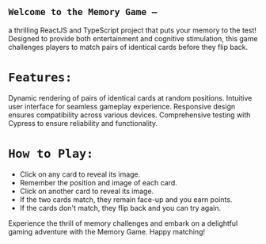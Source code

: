 ## `Welcome to the Memory Game –`
a thrilling ReactJS and TypeScript project that puts your memory to the test! Designed to provide both entertainment and cognitive stimulation, this game challenges players to match pairs of identical cards before they flip back.

# `Features:`
Dynamic rendering of pairs of identical cards at random positions.
Intuitive user interface for seamless gameplay experience.
Responsive design ensures compatibility across various devices.
Comprehensive testing with Cypress to ensure reliability and functionality.

# `How to Play:`
- Click on any card to reveal its image.
- Remember the position and image of each card.
- Click on another card to reveal its image.
- If the two cards match, they remain face-up and you earn points.
- If the cards don't match, they flip back and you can try again.
  
Experience the thrill of memory challenges and embark on a delightful gaming adventure with the Memory Game. Happy matching!





